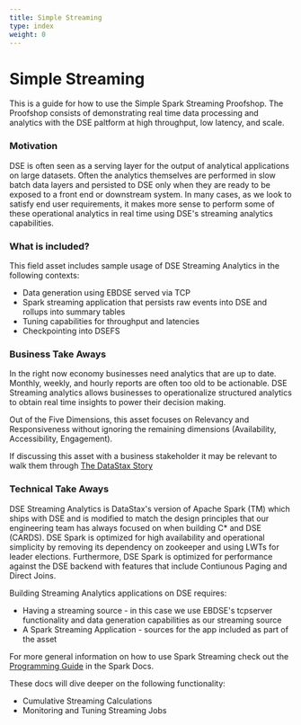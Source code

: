 ```yaml
---
title: Simple Streaming
type: index
weight: 0
---
```


Simple Streaming
===================

This is a guide for how to use the Simple Spark Streaming Proofshop. The Proofshop consists of demonstrating real time data processing and analytics with the DSE paltform at high throughput, low latency, and scale.

### Motivation

DSE is often seen as a serving layer for the output of analytical applications on large datasets. Often the analytics themselves are performed in slow batch data layers and persisted to DSE only when they are ready to be exposed to a front end or downstream system. In many cases, as we look to satisfy end user requirements, it makes more sense to perform some of these operational analytics in real time using DSE's streaming analytics capabilities.

### What is included?

This field asset includes sample usage of DSE Streaming Analytics in the following contexts:

* Data generation using EBDSE served via TCP
* Spark streaming application that persists raw events into DSE and rollups into summary tables
* Tuning capabilities for throughput and latencies
* Checkpointing into DSEFS

### Business Take Aways

In the right now economy businesses need analytics that are up to date. Monthly, weekly, and hourly reports are often too old to be actionable. DSE Streaming analytics allows businesses to operationalize structured analytics to obtain real time insights to power their decision making.

Out of the Five Dimensions, this asset focuses on Relevancy and Responsiveness without ignoring the remaining dimensions (Availability, Accessibility, Engagement).

If discussing this asset with a business stakeholder it may be relevant to walk them through <a target="_blank" href="https://docs.google.com/presentation/d/1z_wGENm2RNX1oqwUkSzDg3P03xPG2P9lKEjj8UiZOQM/edit?usp=sharing">The DataStax Story</a>

### Technical Take Aways

DSE Streaming Analytics is DataStax's version of Apache Spark (TM) which ships with DSE and is modified to match the design principles that our engineering team has always focused on when building C* and DSE (CARDS). DSE Spark is optimized for high availability and operational simplicity by removing its dependency on zookeeper and using LWTs for leader elections. Furthermore, DSE Spark is optimized for performance against the DSE backend with features that include Contiunous Paging and Direct Joins.

Building Streaming Analytics applications on DSE requires:

- Having a streaming source - in this case we use EBDSE's tcpserver functionality and data generation capabilities as our streaming source
- A Spark Streaming Application - sources for the app included as part of the asset

For more general information on how to use Spark Streaming check out the <a href="https://spark.apache.org/docs/latest/streaming-programming-guide.html" target="_blank">Programming Guide</a> in the Spark Docs.

These docs will dive deeper on the following functionality:

- Cumulative Streaming Calculations
- Monitoring and Tuning Streaming Jobs
